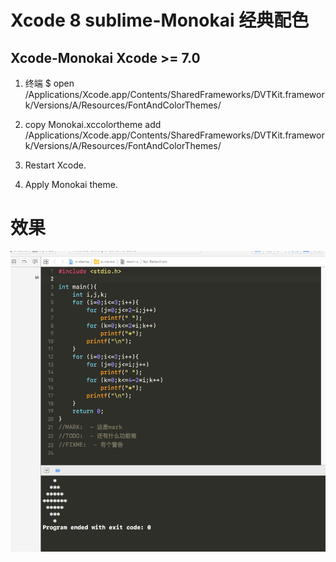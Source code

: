 # Xcode 8 sublime-Monokai 经典配色

## Xcode-Monokai Xcode >= 7.0
 1. 终端 $  open /Applications/Xcode.app/Contents/SharedFrameworks/DVTKit.framework/Versions/A/Resources/FontAndColorThemes/  

 2.  copy Monokai.xccolortheme  add /Applications/Xcode.app/Contents/SharedFrameworks/DVTKit.framework/Versions/A/Resources/FontAndColorThemes/

 3.  Restart Xcode.

 4.  Apply Monokai theme.


# 效果

![sublime-Monokai](/Monikai.png)